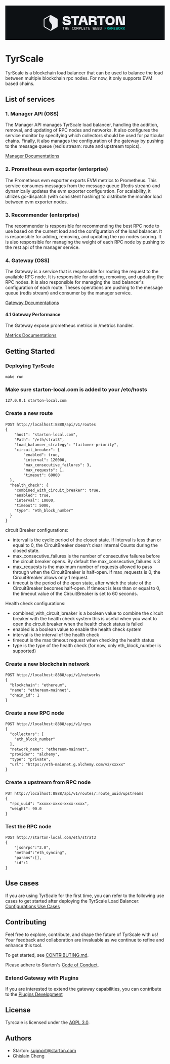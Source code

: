![Starton Banner](https://github.com/starton-io/.github/blob/master/github-banner.jpg?raw=true)


# TyrScale

TyrScale is a blockchain load balancer that can be used to balance the load between multiple blockchain rpc nodes. For now, it only supports EVM based chains. 


## List of services

### 1. Manager API (OSS)

The Manager API manages TyrScale load balancer, handling the addition, removal, and updating of RPC nodes and networks. It also configures the service monitor by specifying which collectors should be used for particular chains. Finally, it also manages the configuration of the gateway by pushing to the message queue (redis stream: route and upstream topics).

[Manager Documentations](./docs/architectures/manager.md)


### 2. Prometheus evm exporter (enterprise)

The Prometheus evm exporter exports EVM metrics to Prometheus. This service consumes messages from the message queue (Redis stream) and dynamically updates the evm exporter configuration. For scalability, it utilizes go-dispatch (with consistent hashing) to distribute the monitor load between evm exporter nodes.

### 3. Recommender (enterprise)

The recommender is responsible for recommending the best RPC node to use based on the current load and the configuration of the load balancer. It is responsible for adding, removing, and updating the rpc nodes scoring. It is also responsible for managing the weight of each RPC node by pushing to the rest api of the manager service.

### 4. Gateway (OSS)

The Gateway is a service that is responsible for routing the request to the available RPC node. It is responsible for adding, removing, and updating the RPC nodes. It is also responsible for managing the load balancer's configuration of each route. Theses operations are pushing to the message queue (redis stream) and consumer by the manager service.

[Gateway Documentations](./docs/architectures/gateway.md)

#### 4.1 Gateway Performance 

The Gateway expose prometheus metrics in /metrics handler.

[Metrics Documentations](./docs/monitoring/monitoring.md)

## Getting Started

### Deploying TyrScale
```
make run
```

### Make sure starton-local.com is added to your /etc/hosts
```
127.0.0.1 starton-local.com
```

### Create a new route

```
POST http://localhost:8888/api/v1/routes
{
    "host": "starton-local.com",
    "Path": "/eth/strat3",
    "load_balancer_strategy": "failover-priority",
    "circuit_breaker": {
        "enabled": true,
        "interval": 120000,
        "max_consecutive_failures": 3,
        "max_requests": 1,
        "timeout": 60000
  },
  "health_check": {
    "combined_with_circuit_breaker": true,
    "enabled": true,
    "interval": 10000,
    "timeout": 5000,
    "type": "eth_block_number"
  }
}
```

circuit Breaker configurations:
- interval is the cyclic period of the closed state.  If Interval is less than or equal to 0, the CircuitBreaker doesn't clear internal Counts during the closed state.
- max_consecutive_failures is the number of consecutive failures before the circuit breaker opens. By default the max_consecutive_failures is 3
- max_requests is the maximum number of requests allowed to pass through when the CircuitBreaker is half-open. If max_requests is 0, the CircuitBreaker allows only 1 request.
- timeout is the period of the open state, after which the state of the CircuitBreaker becomes half-open. If timeout is less than or equal to 0, the timeout value of the CircuitBreaker is set to 60 seconds.

Health check configurations:
- combined_with_circuit_breaker is a boolean value to combine the circuit breaker with the health check system this is useful when you want to open the circuit breaker when the health check status is failed
- enabled is a boolean value to enable the health check system
- interval is the interval of the health check
- timeout is the max timeout request when checking the health status
- type is the type of the health check (for now, only eth_block_number is supported)

### Create a new blockchain network
```
POST http://localhost:8888/api/v1/networks
{
  "blockchain": "ethereum",
  "name": "ethereum-mainnet",
  "chain_id": 1
}
```

### Create a new RPC node
```
POST http://localhost:8888/api/v1/rpcs
{
  "collectors": [
    "eth_block_number"
  ],
  "network_name": "ethereum-mainnet",
  "provider": "alchemy",
  "type": "private",
  "url": "https://eth-mainnet.g.alchemy.com/v2/xxxxx"
}
```

### Create a upstream from RPC node
```
PUT http://localhost:8888/api/v1/routes/:route_uuid/upstreams
{
  "rpc_uuid": "xxxxx-xxxx-xxxx-xxxx",
  "weight": 90.0
}
```

### Test the RPC node
```
POST http://starton-local.com/eth/strat3
{
	"jsonrpc":"2.0",
	"method":"eth_syncing",
	"params":[],
	"id":1
}
```

## Use cases

If you are using TyrScale for the first time, you can refer to the following use cases to get started after deploying the TyrScale Load Balancer:
[Configurations Use Cases](./docs/configurations/use-cases.md)


## Contributing

Feel free to explore, contribute, and shape the future of TyrScale with us! Your feedback and collaboration are invaluable as we continue to refine and enhance this tool.

To get started, see [CONTRIBUTING.md](./CONTRIBUTING.md).

Please adhere to Starton's [Code of Conduct](./CODE_OF_CONDUCT.md).

### Extend Gateway with Plugins

If you are interested to extend the gateway capabilities, you can contribute to the  [Plugins Development](./docs/development/plugins.md)


## License

Tyrscale is licensed under the [AGPL 3.0](./LICENSE.md).


## Authors

- Starton: [support@starton.com](mailto:support@starton.com)
- Ghislain Cheng